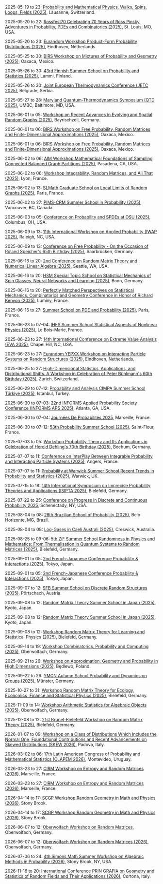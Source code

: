 2025-05-19 to 23: [Probability and Mathematical Physics. Walks, Spins, Loops, Fields (2025)](https://bernoulli.epfl.ch/programs/probability-and-mathematical-physics-walks-spins-loops-fields/ "This conference focuses on probability and mathematical physics, covering random walks, spin systems, and random fields. Topics include percolation, Ising models, and applications in statistical mechanics and quantum field theory, emphasizing probabilistic structures in physical systems."), Lausanne, Switzerland.

2025-05-20 to 22: [Rossfest70 Celebrating 70 Years of Ross Pinsky Adventures in Probability, PDEs and Combinatorics (2025)](https://sites.google.com/slu.edu/rossfest/ "Rossfest70 celebrates Ross Pinsky’s contributions to probability, partial differential equations, and combinatorics. Topics include random walks, stochastic processes, and combinatorial optimization, with applications in statistical physics and network science, emphasizing interdisciplinary mathematical advancements."), St. Louis, MO, USA.

2025-05-20 to 23: [Eurandom Workshop Product-Form Probability Distributions (2025)](https://www.eurandom.tue.nl/event/product-form-probability-distributions/ "This workshop explores product-form probability distributions, focusing on queueing theory, Markov chains, and statistical mechanics. Topics include equilibrium distributions, network models, and applications in performance analysis and complex systems, emphasizing analytical probabilistic techniques."), Eindhoven, Netherlands.

2025-05-25 to 30: [BIRS Workshop on Mixtures of Probability and Geometry (2025)](https://www.birs.ca/events/2025/5-day-workshops/25w5361 "This workshop explores probability and geometry, covering random graphs, geometric measure theory, and stochastic geometry. Topics include random tessellations, point processes, and applications in network science and imaging, emphasizing probabilistic models for geometric structures."), Oaxaca, Mexico.

2025-05-26 to 30: [43rd Finnish Summer School on Probability and Statistics (2025)](https://fdnss.fi/43rd-finnish-summer-school-on-probability-and-statistics/ "This summer school explores probability and statistics, covering stochastic processes, Bayesian inference, and high-dimensional data analysis. Topics include random walks, statistical modeling, and applications in biology and finance, emphasizing foundational and applied probabilistic techniques."), Lammi, Finland.

2025-05-26 to 30: [Joint European Thermodynamics Conference (JETC 2025)](https://mi.sanu.ac.rs/JETC2025 "JETC 2025 explores thermodynamics, focusing on statistical mechanics, nonequilibrium processes, and stochastic thermodynamics. Topics include entropy production, fluctuation theorems, and applications in biophysics and nanotechnology, emphasizing probabilistic approaches to thermodynamic systems."), Belgrade, Serbia.

2025-05-27 to 28: [Maryland Quantum-Thermodynamics Symposium (QTD 2025)](https://qtd-hub.umd.edu/event/symposium-2025 "QTD 2025 focuses on quantum thermodynamics, covering quantum heat engines, entanglement, and stochastic processes. Topics include quantum fluctuation theorems, thermodynamic uncertainty relations, and applications in quantum information, emphasizing probabilistic models for quantum thermodynamic systems."), UMBC, Baltimore, MD, USA.

2025-06-01 to 05: [Workshop on Recent Advances in Evolving and Spatial Random Graphs (2025)](https://sites.google.com/view/bas-lodewijks/workshop-evolving-and-spatial-random-graphs "This workshop focuses on evolving and spatial random graphs, covering dynamic network models, percolation, and spatial point processes. Topics include graph dynamics, random geometric graphs, and applications in epidemiology and telecommunications, emphasizing probabilistic network analysis."), Bayrischzell, Germany.

2025-06-01 to 06: [BIRS Workshop on Free Probability, Random Matrices and Finite-Dimensional Approximations (2025)](https://www.birs.ca/events/2025/5-day-workshops/25w5440), Oaxaca, Mexico.

2025-06-01 to 06: [BIRS Workshop on Free Probability, Random Matrices and Finite-Dimensional Approximations (2025)](https://www.birs.ca/events/2025/5-day-workshops/25w5440), Oaxaca, Mexico.

2025-06-02 to 06: [AIM Workshop Mathematical Foundations of Sampling Connected Balanced Graph Partitions (2025)](https://aimath.org/workshops/upcoming/connectedbalanced/ "This workshop focuses on sampling balanced graph partitions, covering Markov chain Monte Carlo, random graphs, and combinatorial probability. Topics include graph clustering, network partitioning, and applications in data science, emphasizing probabilistic algorithms for graph structures."), Pasadena, CA, USA.

2025-06-02 to 06: [Workshop Integrability, Random Matrices, and All That (2025)](https://perso.ens-lyon.fr/alex.simon/PIICQ/PIICQ_2025.php "This workshop explores integrability and random matrices, covering eigenvalue distributions, integrable systems, and free probability. Topics include applications in statistical physics, quantum chaos, and number theory, emphasizing probabilistic and algebraic connections in complex systems."), Lyon, France.

2025-06-02 to 13: [SLMath Graduate School on Local Limits of Random Graphs (2025)](https://www.slmath.org/summer-schools/1099 "This graduate school focuses on local limits of random graphs, covering graphons, branching processes, and combinatorial probability. Topics include network convergence, random graph models, and applications in social networks, emphasizing probabilistic tools for graph analysis."), Paris, France.

2025-06-02 to 27: [PIMS-CRM Summer School in Probability (2025)](https://www.slmath.org/summer-schools/1071 "This summer school explores probability, covering random processes, martingales, and stochastic analysis. Topics include random graphs, percolation, and applications in statistical physics and biology, emphasizing theoretical foundations and advanced probabilistic techniques for graduate students."), Vancouver, BC, Canada.

2025-06-03 to 05: [Conference on Probability and SPDEs at OSU (2025)](https://u.osu.edu/spdeworkshop/ "This conference focuses on probability and stochastic partial differential equations, covering regularity theory, stochastic analysis, and numerical methods. Topics include stochastic heat equations, applications in fluid dynamics, emphasizing mathematical rigor in stochastic systems."), Columbus, OH, USA.

2025-06-09 to 13: [11th International Workshop on Applied Probability (IWAP 2025)](https://imstat.org/meetings-calendar/international-workshop-on-applied-probability-iwap-2025/ "IWAP 2025 explores applied probability, covering stochastic processes, queueing theory, and probabilistic modeling. Topics include reliability analysis, financial mathematics, and applications in biology and engineering, emphasizing practical probabilistic solutions to real-world problems."), Raleigh, NC, USA.

2025-06-09 to 13: [Conference on Free Probability - On the Occasion of Roland Speicher\'s 65th Birthday (2025)](https://www.uni-saarland.de/lehrstuhl/weber-moritz/research/roland65.html "This conference celebrates Roland Speicher’s contributions to free probability, covering operator algebras, random matrices, and non-commutative distributions. Topics include free entropy, applications in quantum information, emphasizing advancements in free probabilistic structures."), Saarbrücken, Germany.

2025-06-16 to 20: [2nd Conference on Random Matrix Theory and Numerical Linear Algebra (2025)](https://faculty.washington.edu/trogdon/RMT+NLA_II/ "This conference focuses on random matrix theory and numerical linear algebra, covering eigenvalue distributions, matrix factorizations, and computational algorithms. Topics include applications in data science and statistical physics, emphasizing probabilistic and computational matrix methods."), Seattle, WA, USA.

2025-06-16 to 20: [HSM Special Topic School on Statistical Mechanics of Spin Glasses, Neural Networks and Learning (2025)](https://www.mathematics.uni-bonn.de/hsm-school/programs/schools/hsm-special-topic-schools/sts-statistical-mechanics "This school explores statistical mechanics of spin glasses, neural networks, and learning, covering disordered systems, optimization, and probabilistic models. Topics include replica theory, deep learning theory, and applications in AI, emphasizing statistical physics approaches to learning."), Bonn, Germany.

2025-06-16 to 20: [Perfectly Matched Perspectives on Statistical Mechanics, Combinatorics and Geometry Conference in Honor of Richard Kenyon (2025)](https://dimers.science/events/rick61/ "This conference honors Richard Kenyon, focusing on statistical mechanics, combinatorics, and geometry. Topics include dimer models, random tilings, and geometric probability, with applications in statistical physics and discrete geometry, emphasizing probabilistic and combinatorial insights."), Luminy, France.

2025-06-16 to 27: [Summer School on PDE and Probability (2025)](https://indico.math.cnrs.fr/event/13554/ "This summer school explores partial differential equations and probability, covering stochastic PDEs, random fields, and probabilistic methods. Topics include applications in fluid dynamics and statistical physics, emphasizing the interplay between deterministic and probabilistic mathematical frameworks."), Paris, France.

2025-06-23 to 07-04: [IHES Summer School Statistical Aspects of Nonlinear Physics (2025)](https://indico.math.cnrs.fr/event/12319/ "This summer school explores statistical aspects of nonlinear physics, covering stochastic processes, chaos, and random fields. Topics include turbulence, nonlinear dynamics, and applications in statistical mechanics and biophysics, emphasizing probabilistic approaches to nonlinear phenomena."), Le Bois-Marie, France.

2025-06-23 to 27: [14th International Conference on Extreme Value Analysis (EVA 2025)](https://eva2025.unc.edu "EVA 2025 focuses on extreme value analysis, covering extreme value distributions, tail estimation, and risk modeling. Topics include applications in climate, finance, and engineering, emphasizing probabilistic methods for analyzing rare and extreme events."), Chapel Hill, NC, USA.

2025-06-23 to 27: [Eurandom YEPXX Workshop on Interacting Particle Systems on Random Structures (2025)](https://www.eurandom.tue.nl/event/yepxx-interacting-particle-systems-on-random-structures/ "YEPXX 2025 focuses on interacting particle systems on random structures, covering random walks, spin systems, and stochastic networks. Topics include phase transitions, random graphs, and applications in statistical physics, emphasizing probabilistic modeling of complex systems."), Eindhoven, Netherlands.

2025-06-25 to 27: [High-Dimensional Statistics, Applications, and Distributional Shifts. A Workshop in Celebration of Peter Bühlmann\'s 60th Birthday (2025)](https://math.ethz.ch/fim/activities/conferences/High-dimensional-statistics-applications-and-distributional-shifts.html "This workshop celebrates Peter Bühlmann, focusing on high-dimensional statistics, distributional shifts, and applications. Topics include sparse modeling, causal inference, and robust statistics, with applications in bioinformatics and finance, emphasizing probabilistic methods for complex data."), Zurich, Switzerland.

2025-06-29 to 07-12: [Probability and Analysis CIMPA Summer School Türkiye (2025)](https://sites.google.com/view/probability-appliedanalysis/home/ "This summer school explores probability and analysis, covering stochastic processes, functional analysis, and random structures. Topics include random walks, harmonic analysis, and applications in statistical physics, emphasizing theoretical foundations for probabilistic and analytical methods."), Istanbul, Turkey.

2025-06-30 to 07-03: [22nd INFORMS Applied Probability Society Conference (INFORMS APS 2025)](https://informs-aps.isye.gatech.edu "INFORMS APS 2025 explores applied probability, covering stochastic processes, queueing theory, and risk analysis. Topics include stochastic optimization, applications in healthcare and logistics, emphasizing practical probabilistic models for real-world decision-making."), Atlanta, GA, USA.

2025-06-30 to 07-04: [Journées De Probabilités 2025](https://www.i2m.univ-amu.fr/en/journee-de-proba-2025/ "This conference explores probability, covering stochastic processes, random graphs, and martingales. Topics include applications in statistical physics, finance, and biology, emphasizing theoretical advancements and practical applications in probabilistic modeling and analysis."), Marseille, France.

2025-06-30 to 07-12: [53th Probability Summer School (2025)](https://lmbp.uca.fr/stflour/stflour-en.php "This summer school explores probability, covering random processes, stochastic calculus, and random graphs. Topics include branching processes, percolation, and applications in statistical physics, emphasizing foundational probabilistic theory for advanced research and applications."), Saint-Flour, France.

2025-07-03 to 05: [Workshop Probability Theory and Its Applications in Celebration of Herold Dehling's 70th Birthday (2025)](https://sites.google.com/view/workshop-prob-and-apps-2025 "This workshop celebrates Herold Dehling, focusing on probability theory, covering stochastic processes, time-series analysis, and extreme value theory. Topics include applications in statistics, finance, and climate modeling, emphasizing probabilistic methods for real-world data analysis and theoretical advancements."), Bochum, Germany.

2025-07-07 to 11: [Conference on InterPlay Between Integrable Probability and Interacting Particle Systems (2025)](https://sites.google.com/view/ip3-angers/ "This conference explores integrable probability and interacting particle systems, covering random matrices, stochastic processes, and exactly solvable models. Topics include applications in statistical mechanics and combinatorics, emphasizing probabilistic methods for interacting and integrable systems."), Angers, France.

2025-07-07 to 11: [Probability at Warwick Summer School Recent Trends in Probability and Statistics (2025)](https://warwick.ac.uk/fac/sci/statistics/news/patw_summer_school/ "This summer school explores recent trends in probability and statistics, covering random processes, Bayesian inference, and high-dimensional data. Topics include stochastic networks, statistical learning, and applications in finance and biology, emphasizing theoretical and applied probabilistic methods."), Warwick, UK.

2025-07-15 to 18: [14th International Symposium on Imprecise Probability Theories and Applications (ISIPTA 2025)](https://isipta25.sipta.org/ "ISIPTA 2025 explores imprecise probability, covering belief functions, robust Bayesian methods, and uncertainty modeling. Topics include decision theory, risk analysis, and applications in AI and finance, emphasizing probabilistic frameworks for handling incomplete or uncertain information."), Bielefeld, Germany.

2025-07-22 to 25: [Conference on Progress in Discrete and Continuous Probability 2025](https://www.math.union.edu/~marianop/ProbabilityConference2025/ProgressDiscContProb2025.html "This conference explores discrete and continuous probability, covering random graphs, stochastic processes, and limit theorems. Topics include applications in network science, statistical physics, and machine learning, emphasizing theoretical advancements in probabilistic modeling and analysis."), Schenectady, NY, USA.

2025-08-04 to 08: [28th Brazilian School of Probability (2025)](https://sites.google.com/view/ebp2025 "This school explores probability, covering random processes, stochastic calculus, and random graphs. Topics include branching processes, applications in statistical physics and finance, emphasizing foundational probabilistic theory and practical applications for advanced research."), Belo Horizonte, MG, Brazil.

2025-08-04 to 08: [Log-Gases in Caeli Australi (2025)](https://lica2025.github.io/ "This conference focuses on log-gases, covering random matrix theory, Coulomb gases, and statistical mechanics. Topics include eigenvalue distributions, applications in physics and number theory, emphasizing probabilistic and analytical methods for log-gas systems and their properties."), Creswick, Australia.

2025-08-25 to 09-06: [5th ZiF Summer School Randomness in Physics and Mathematics: From Thermalisation in Quantum Systems to Random Matrices (2025)](https://indico.physik.uni-bielefeld.de/event/220/ "This summer school explores randomness, covering quantum thermalization, random matrices, and stochastic processes. Topics include applications in statistical physics, quantum information, and number theory, emphasizing probabilistic methods for understanding random phenomena in physics and mathematics."), Bielefeld, Germany.

2025-09-01 to 05: [2nd French-Japanese Conference Probability & Interactions (2025)](https://sites.google.com/view/frenchjapaneseconference/), Tokyo, Japan.

2025-09-01 to 05: [2nd French-Japanese Conference Probability & Interactions (2025)](https://sites.google.com/view/frenchjapaneseconference/), Tokyo, Japan.

2025-09-07 to 12: [SFB Summer School on Discrete Random Structures (2025)](https://sfbrandom.univie.ac.at/events/sfb-summer-school-2025/ "This summer school explores discrete random structures, covering random graphs, combinatorial probability, and stochastic processes. Topics include applications in network science, statistical physics, and computer science, emphasizing probabilistic methods for analyzing discrete random systems."), Pörtschach, Austria.

2025-09-08 to 12: [Random Matrix Theory Summer School in Japan (2025)](https://benoitcollins.github.io/rmt2025/), Kyoto, Japan.

2025-09-08 to 12: [Random Matrix Theory Summer School in Japan (2025)](https://benoitcollins.github.io/rmt2025/), Kyoto, Japan.

2025-09-08 to 12: [Workshop Random Matrix Theory for Learning and Statistical Physics (2025)](https://www.uni-bielefeld.de/einrichtungen/zif/groups/ongoing/matrices/ "This workshop explores random matrix theory, covering eigenvalue distributions, spectral statistics, and applications in statistical physics and machine learning. Topics include neural network analysis, disordered systems, and high-dimensional statistics, emphasizing probabilistic methods for random matrices."), Bielefeld, Germany.

2025-09-14 to 19: [Workshop Combinatorics, Probability and Computing (2025)](https://www.mfo.de/occasion/2538/www_view "This workshop explores combinatorics and probability in computing, covering random graphs, probabilistic algorithms, and combinatorial optimization. Topics include applications in network analysis, machine learning, and cryptography, emphasizing probabilistic and combinatorial computational methods."), Oberwolfach, Germany.

2025-09-21 to 26: [Workshop on Approximation, Geometry and Probability in High Dimensions (2025)](https://sites.google.com/impan.pl/high-dimensions/ "This workshop explores high-dimensional approximation, geometry, and probability, covering random matrices, geometric probability, and high-dimensional statistics. Topics include applications in data science, machine learning, and statistical physics, emphasizing probabilistic methods for high-dimensional problems."), Będlewo, Poland.

2025-09-22 to 26: [YMCN Autumn School Probability and Dynamics on Groups (2025)](https://www.uni-muenster.de/MathematicsMuenster/events/2025/probdyn-on-groups.shtml "This school explores probability and dynamics on groups, covering random walks, group actions, and stochastic processes. Topics include applications in geometric group theory, statistical physics, and networks, emphasizing probabilistic methods for group-theoretic dynamical systems."), Münster, Germany.

2025-10-27 to 31: [Workshop Random Matrix Theory for Ecology, Economics, Finance and Statistical Physics (2025)](https://www.uni-bielefeld.de/einrichtungen/zif/groups/ongoing/matrices/ "This workshop explores random matrix theory, covering eigenvalue statistics, spectral analysis, and applications in ecology, economics, finance, and statistical physics. Topics include network modeling, portfolio optimization, and disordered systems, emphasizing probabilistic methods for complex system analysis."), Bielefeld, Germany.

2025-11-09 to 14: [Workshop Arithmetic Statistics for Algebraic Objects (2025)](https://www.mfo.de/occasion/2546/www_view "This workshop explores arithmetic statistics, covering random polynomials, algebraic varieties, and number theory. Topics include applications in cryptography, coding theory, and statistical physics, emphasizing probabilistic methods for analyzing algebraic structures and their statistical properties."), Oberwolfach, Germany.

2025-12-08 to 12: [21st Brunel-Bielefeld Workshop on Random Matrix Theory (2025)](https://www.uni-bielefeld.de/einrichtungen/zif/groups/ongoing/matrices/ "This workshop explores random matrix theory, covering eigenvalue distributions, spectral properties, and applications in physics and statistics. Topics include quantum chaos, network analysis, and financial modeling, emphasizing probabilistic methods for analyzing random matrix phenomena."), Bielefeld, Germany.

2026-01-07 to 09: [Workshop on a Class of Distributions Which Includes the Normal One, Foundational Contributions and Recent Advancements on Skewed Distributions (SKEW 2026)](https://skew2026.stat.unipd.it/ "SKEW 2026 explores skewed distributions, covering theoretical foundations, statistical modeling, and applications. Topics include skew-normal distributions, financial modeling, and risk analysis, emphasizing probabilistic and statistical methods for analyzing non-normal data distributions and their properties."), Padova, Italy.

2026-03-02 to 06: [17th Latin American Congress of Probability and Mathematical Statistics (CLAPEM 2026)](https://clapem17.cmat.edu.uy "CLAPEM 2026 focuses on probability and mathematical statistics, covering stochastic processes, statistical inference, and extreme value theory. Topics include applications in finance, epidemiology, and environmental science, emphasizing theoretical and applied probabilistic and statistical methodologies."), Montevideo, Uruguay.

2026-03-23 to 27: [CIRM Workshop on Entropy and Random Matrices (2026)](https://conferences.cirm-math.fr/3597.html), Marseille, France.

2026-03-23 to 27: [CIRM Workshop on Entropy and Random Matrices (2026)](https://conferences.cirm-math.fr/3597.html), Marseille, France.

2026-04-14 to 17: [SCGP Workshop Random Geometry in Math and Physics (2026)](https://scgp.stonybrook.edu/archives/45656), Stony Brook.

2026-04-14 to 17: [SCGP Workshop Random Geometry in Math and Physics (2026)](https://scgp.stonybrook.edu/archives/45656), Stony Brook.

2026-06-07 to 12: [Oberwolfach Workshop on Random Matrices](https://www.mfo.de/occasion/2624/www_view), Oberwolfach, Germany.

2026-06-07 to 12: [Oberwolfach Workshop on Random Matrices (2026)](https://www.mfo.de/occasion/2624/www_view), Oberwolfach, Germany.

2026-07-06 to 24: [4th Simons Math Summer Workshop on Algebraic Methods in Probability (2026)](https://scgp.stonybrook.edu/archives/45985 "This workshop explores algebraic methods in probability, covering random matrices, combinatorial probability, and algebraic statistics. Topics include applications in statistical physics, machine learning, and cryptography, emphasizing algebraic and probabilistic techniques for complex systems analysis."), Stony Brook, NY, USA.

2026-11-16 to 20: [International Conference PRIN GRAFIA on Geometry and Statistics of Random Fields and Their Applications (2026)](https://sites.google.com/unimib.it/prin2022grafia/conference "PRIN GRAFIA 2026 explores random fields, covering stochastic geometry, spatial statistics, and Gaussian processes. Topics include applications in image analysis, environmental modeling, and materials science, emphasizing probabilistic methods for analyzing random field structures and properties."), Cortona, Italy.

